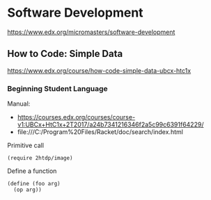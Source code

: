 # Software Development
https://www.edx.org/micromasters/software-development

## How to Code: Simple Data
https://www.edx.org/course/how-code-simple-data-ubcx-htc1x

### Beginning Student Language

Manual:
- https://courses.edx.org/courses/course-v1:UBCx+HtC1x+2T2017/a24b7341216346f2a5c99c6391f64229/
- file:///C:/Program%20Files/Racket/doc/search/index.html

Primitive call

```
(require 2htdp/image)
```

Define a function
```
(define (foo arg)
  (op arg))
```


